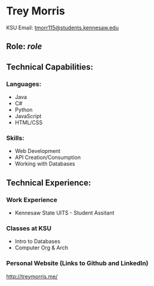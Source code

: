 # Trey Morris 
KSU Email: tmorr115@students.kennesaw.edu
## Role: *role*
## Technical Capabilities: 
### Languages: 
* Java
* C#
* Python
* JavaScript
* HTML/CSS
  
### Skills:
* Web Development
* API Creation/Consumption
* Working with Databases

## Technical Experience: 
### Work Experience
* Kennesaw State UITS - Student Assitant
### Classes at KSU
* Intro to Databases
* Computer Org & Arch 

### Personal Website (Links to Github and LinkedIn)
http://treymorris.me/

